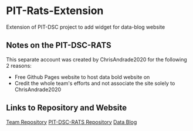 # PIT-Rats-Extension
Extension of PIT-DSC project to add widget for data-blog website

## Notes on the PIT-DSC-RATS
This separate account was created by ChrisAndrade2020 for the following 2 reasons:
* Free Github Pages website to host data bold website on
* Credit the whole team's efforts and not associate the site solely to ChrisAndrade2020

## Links to Repository and Website
[Team Repository](https://github.com/marmar897/RatsData)
[PIT-DSC-RATS Repository](https://github.com/PIT-DSC-RATS/pit-dsc-rats.github.io)
[Data Blog](https://pit-dsc-rats.github.io/)

